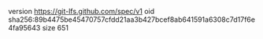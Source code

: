 version https://git-lfs.github.com/spec/v1
oid sha256:89b4475be45470757cfdd21aa3b427bcef8ab641591a6308c7d17f6e4fa95643
size 651
